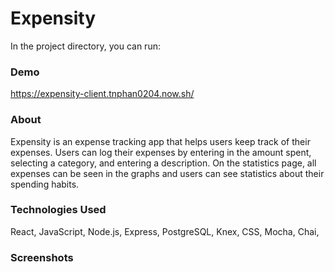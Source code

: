 # Expensity

In the project directory, you can run:

### Demo
https://expensity-client.tnphan0204.now.sh/

### About
Expensity is an expense tracking app that helps users keep track of their expenses. Users can log their expenses by entering in the amount spent, selecting a category, and entering a description. On the statistics page, all expenses can be seen in the graphs and users can see statistics about their spending habits.


### Technologies Used
React, JavaScript, Node.js, Express, PostgreSQL, Knex, CSS, Mocha, Chai, 

### Screenshots












